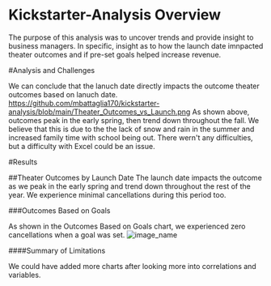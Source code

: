 # Kickstarter-Analysis Overview
The purpose of this analysis was to uncover trends and provide insight to business managers.
In specific, insight as to how the launch date imnpacted theater outcomes and if pre-set goals helped increase revenue. 

#Analysis and Challenges

We can conclude that the lanuch date directly impacts the outcome theater outcomes based on lanuch date.
https://github.com/mbattaglia170/kickstarter-analysis/blob/main/Theater_Outcomes_vs_Launch.png
As shown above, outcomes peak in the early spring, then trend down throughout the fall.
We believe that this is due to the the lack of snow and rain in the summer and increased family time with school being out.
There wern't any difficulties, but a difficulty with Excel could be an issue.

#Results

##Theater Outcomes by Launch Date
The launch date impacts the outcome as we peak in the early spring and trend down throughout the rest of the year.
We experience minimal cancellations during this period too.

###Outcomes Based on Goals

As shown in the Outcomes Based on Goals chart, we experienced zero cancellations when a goal was set.
![image_name](path/to/image_name.png)

####Summary of Limitations

We could have added more charts after looking more into correlations and variables.
